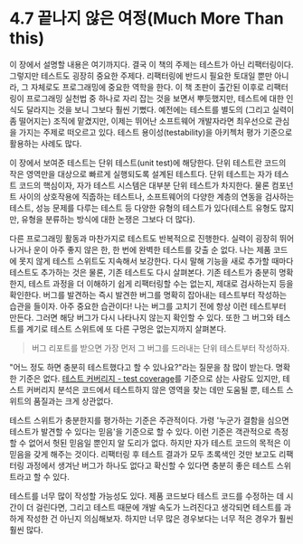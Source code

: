 # 4.7 끝나지 않은 여정(Much More Than this)
이 장에서 설명할 내용은 여기까지다. 결국 이 책의 주제는 테스트가 아닌 리팩터링이다. 그렇지만 테스트도 굉장히 중요한 주제다. 리팩터링에 반드시 필요한 토대일 뿐만 아니라, 그 자체로도 프로그래밍에 중요한 역학을 한다. 이 책 초판이 출간된 이후로 리팩터링이 프로그래밍 실천법 중 하나로 자리 잡는 것을 보면서 뿌듯했지만, 테스트에 대한 인식도 달라지는 것을 보니 그보다 훨씬 기뻤다. 예전에는 테스트를 별도의 (그리고 실력이 좀 떨어지는) 조직에 맡겼지만, 이제는 뛰어난 소프트웨어 개발자라면 최우선으로 관심을 가지는 주제로 떠오르고 있다. 테스트 용이성(testability)을 아키첵처 평가 기준으로 활용하는 사례도 많다.

이 장에서 보여준 테스트는 단위 테스트(unit test)에 해당한다. 단위 테스트란 코드의 작은 영역만을 대상으로 빠르게 실행되도록 설계된 테스트다. 단위 테스트는 자가 테스트 코드의 핵심이자, 자가 테스트 시스템은 대부분 단위 테스트가 차지한다. 물론 컴포넌트 사이의 상호작용에 직줍하는 테스트나, 소프트웨어의 다양한 계층의 연동을 검사하는 테스트, 성능 문제를 다루는 테스트 등 다양한 유형의 테스트가 있다(테스트 유형도 많지만, 유형을 분류하는 방식에 대한 논쟁은 그보다 더 많다).

다른 프로그래밍 활동과 마찬가지로 테스트도 반복적으로 진행한다. 실력이 굉장히 뛰어나거나 운이 아주 좋지 않은 한, 한 번에 완벽한 테스트를 갖출 순 없다. 나는 제품 코드에 못지 않게 테스트 스위트도 지속해서 보강한다. 다시 말해 기능을 새로 추가할 때마다 테스트도 추가하는 것은 물론, 기존 테스트도 다시 살펴본다. 기존 테스트가 충분히 명확한지, 테스트 과정을 더 이해하기 쉽게 리팩터링할 수는 없는지, 제대로 검사하는지 등을 확인한다. 버그를 발견하는 즉시 발견한 버그를 명확히 잡아내는 테스트부터 작성하는 습관을 들이자. 아주 중요한 습관이다! 나는 버그를 고치기 전에 항상 이런 테스트부터 만든다. 그러면 해당 버그가 다시 나타나지 않는지 확인할 수 있다. 또한 그 버그와 테스트를 계기로 테스트 스위트에 또 다른 구멍은 없는지까지 살펴본다.

> 버그 리포트를 받으면 가장 먼저 그 버그를 드러내는 단위 테스트부터 작성하자.

"어느 정도 하면 충분히 테스트했다고 할 수 있나요?"라는 질문을 참 많이 받는다. 명확한 기준은 없다. [테스트 커버리지 - test coverage](https://martinfowler.com/bliki/TestCoverage.html)를 기준으로 삼는 사람도 있지만, 테스트 커버리지 분석은 코드에서 테스트하지 않은 영역을 찾는 데만 도움될 뿐, 테스트 스위트의 품질과는 크게 상관없다.

테스트 스위트가 충분한지를 평가하는 기준은 주관적이다. 가령 '누군가 결함을 심으면 테스트가 발견할 수 있다는 믿음'을 기준으로 할 수 있다. 이런 기준은 객관적으로 측정할 수 없어서 헛된 믿음일 뿐인지 알 도리가 없다. 하지만 자가 테스트 코드의 목적은 이 믿음을 갖게 해주는 것이다. 리팩터링 후 테스트 결과가 모두 초록색인 것만 보고도 리팩터링 과정에서 생겨난 버그가 하나도 없다고 확신할 수 있다면 충분히 좋은 테스트 스위트라고 할 수 있다.

테스트를 너무 많이 작성할 가능성도 있다. 제품 코드보다 테스트 코드를 수정하는 데 시간이 더 걸린다면, 그리고 테스트 때문에 개발 속도가 느려진다고 생각되면 테스트를 과하게 작성한 건 아닌지 의심해보자. 하지만 너무 많은 경우보다는 너무 적은 경우가 훨씬 훨씬 많다.